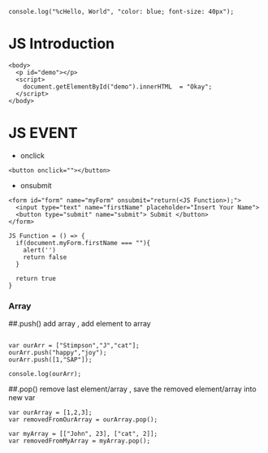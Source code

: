 ```
console.log("%cHello, World", "color: blue; font-size: 40px");
```

# JS Introduction
```
<body>
  <p id="demo"></p>
  <script>
    document.getElementById("demo").innerHTML  = "Okay";
  </script>
</body>
```

# JS EVENT 

* onclick
```
<button onclick=""></button>
```
* onsubmit
```
<form id="form" name="myForm" onsubmit="return(<JS Function>);">
  <input type="text" name="firstName" placeholder="Insert Your Name">
  <button type="submit" name="submit"> Submit </button>
</form>
```

```
JS Function = () => {
  if(document.myForm.firstName === ""){
    alert('')
    return false
  }
  
  return true
}
```



### Array

##.push()
add array , add element to array 
```

var ourArr = ["Stimpson","J","cat"];
ourArr.push("happy","joy");
ourArr.push([1,"SAP"]);

console.log(ourArr);
```

##.pop()
remove last element/array , save the removed element/array into new var
```
var ourArray = [1,2,3];
var removedFromOurArray = ourArray.pop(); 

var myArray = [["John", 23], ["cat", 2]];
var removedFromMyArray = myArray.pop();
```